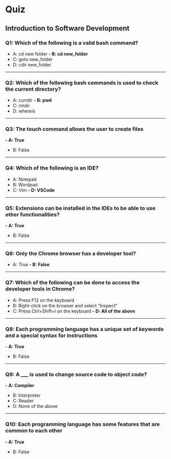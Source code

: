 # Quiz

## Introduction to Software Development

### Q1: Which of the following is a valid bash command?
- A: cd new folder
**- B: cd new_folder**
- C: goto new_folder
- D: cdir new_folder
---

### Q2: Which of the following bash commands is used to check the current directory?
- A: currdir
**- B: pwd**
- C: rmdir
- D: whereis
---

### Q3: The touch command allows the user to create files
**- A: True**
- B: False
---

### Q4: Which of the following is an IDE?
- A: Notepad
- B: Wordpad
- C: Vim
**- D: VSCode**
---

### Q5: Extensions can be installed in the IDEs to be able to use other functionalities?
**- A: True**
- B: False
---

### Q6: Only the Chrome browser has a developer tool?
- A: True
**- B: False**
---

### Q7: Which of the following can be done to access the developer tools in Chrome?
- A: Press F12 on the keyboard
- B: Right-click on the browser and select “Inspect”
- C: Press Ctrl+Shift+I on the keyboard
**- D: All of the above**
---

### Q8: Each programming language has a unique set of keywords and a special syntax for instructions
**- A: True**
- B: False
---

### Q9: A ___ is used to change source code to object code?
**- A: Compiler**
- B: Interpreter
- C: Reader
- D: None of the above
---

### Q10: Each programming language has some features that are common to each other
**- A: True**
- B: False
